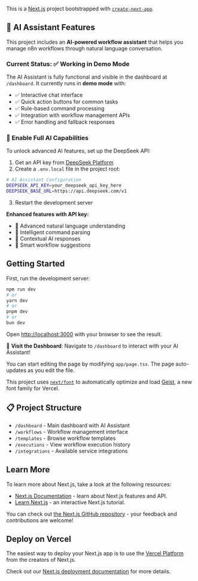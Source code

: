 This is a [Next.js](https://nextjs.org) project bootstrapped with [`create-next-app`](https://nextjs.org/docs/app/api-reference/cli/create-next-app).

## 🤖 AI Assistant Features

This project includes an **AI-powered workflow assistant** that helps you manage n8n workflows through natural language conversation.

### Current Status: ✅ **Working in Demo Mode**

The AI Assistant is fully functional and visible in the dashboard at `/dashboard`. It currently runs in **demo mode** with:

- ✅ Interactive chat interface
- ✅ Quick action buttons for common tasks  
- ✅ Rule-based command processing
- ✅ Integration with workflow management APIs
- ✅ Error handling and fallback responses

### 🚀 Enable Full AI Capabilities

To unlock advanced AI features, set up the DeepSeek API:

1. Get an API key from [DeepSeek Platform](https://platform.deepseek.com/)
2. Create a `.env.local` file in the project root:

```bash
# AI Assistant Configuration
DEEPSEEK_API_KEY=your_deepseek_api_key_here
DEEPSEEK_BASE_URL=https://api.deepseek.com/v1
```

3. Restart the development server

**Enhanced features with API key:**
- 🧠 Advanced natural language understanding
- 🎯 Intelligent command parsing
- 💬 Contextual AI responses
- 🔧 Smart workflow suggestions

## Getting Started

First, run the development server:

```bash
npm run dev
# or
yarn dev
# or
pnpm dev
# or
bun dev
```

Open [http://localhost:3000](http://localhost:3000) with your browser to see the result.

🎯 **Visit the Dashboard**: Navigate to `/dashboard` to interact with your AI Assistant!

You can start editing the page by modifying `app/page.tsx`. The page auto-updates as you edit the file.

This project uses [`next/font`](https://nextjs.org/docs/app/building-your-application/optimizing/fonts) to automatically optimize and load [Geist](https://vercel.com/font), a new font family for Vercel.

## 📋 Project Structure

- `/dashboard` - Main dashboard with AI Assistant
- `/workflows` - Workflow management interface  
- `/templates` - Browse workflow templates
- `/executions` - View workflow execution history
- `/integrations` - Available service integrations

## Learn More

To learn more about Next.js, take a look at the following resources:

- [Next.js Documentation](https://nextjs.org/docs) - learn about Next.js features and API.
- [Learn Next.js](https://nextjs.org/learn) - an interactive Next.js tutorial.

You can check out [the Next.js GitHub repository](https://github.com/vercel/next.js) - your feedback and contributions are welcome!

## Deploy on Vercel

The easiest way to deploy your Next.js app is to use the [Vercel Platform](https://vercel.com/new?utm_medium=default-template&filter=next.js&utm_source=create-next-app&utm_campaign=create-next-app-readme) from the creators of Next.js.

Check out our [Next.js deployment documentation](https://nextjs.org/docs/app/building-your-application/deploying) for more details.
